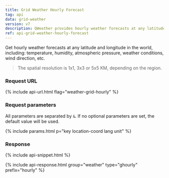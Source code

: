 ```yaml
---
title: Grid Weather Hourly Forecast
tag: api
data: grid-weather
version: v7
description: QWeather provides hourly weather forecasts at any latitude and longitude in the world, including temperature, humidity, atmospheric pressure, weather conditions, wind direction, etc.
ref: api-grid-weather-hourly-forecast
---
```


Get hourly weather forecasts at any latitude and longitude in the world, including: temperature, humidity, atmospheric pressure, weather conditions, wind direction, etc.

> The spatial resolution is 1x1, 3x3 or 5x5 KM, depending on the region.

### Request URL

{% include api-url.html flag="weather-grid-hourly" %}

### Request parameters

All parameters are separated by `&`. If no optional parameters are set, the default value will be used.

{% include params.html p="key location-coord lang unit" %}

### Response

{% include api-snippet.html %}

{% include api-response.html group="weather" type="ghourly" prefix="hourly"  %}
